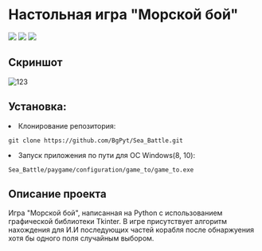 #  Настольная игра "Морской бой" 
<img src="https://img.shields.io/badge/Programming%20Language-Python%203.10-blue"> <img src="https://img.shields.io/badge/Main%20Tool%20Used-Tkinter(V8.6)-yellow"> <img src="https://img.shields.io/badge/status-stable-yellowgreen"> 

## Скриншот
![123](https://user-images.githubusercontent.com/123867305/226818621-e09b26f7-956b-4221-bda5-7fa0002d01a0.png)

## Установка:
<li>Клонирование репозитория:
<p><code>git clone https://github.com/BgPyt/Sea_Battle.git</code>
<li>Запуск приложения по пути для ОС Windows(8, 10):
<p><code>Sea_Battle/paygame/configuration/game_to/game_to.exe</code>
   




## Описание проекта
Игра "Морской бой", написанная на Python с использованием графической библиотеки Tkinter.
В игре присутствует алгоритм нахождения для И.И последующих частей корабля после обнаржуения хотя бы одного поля случайным выбором.


